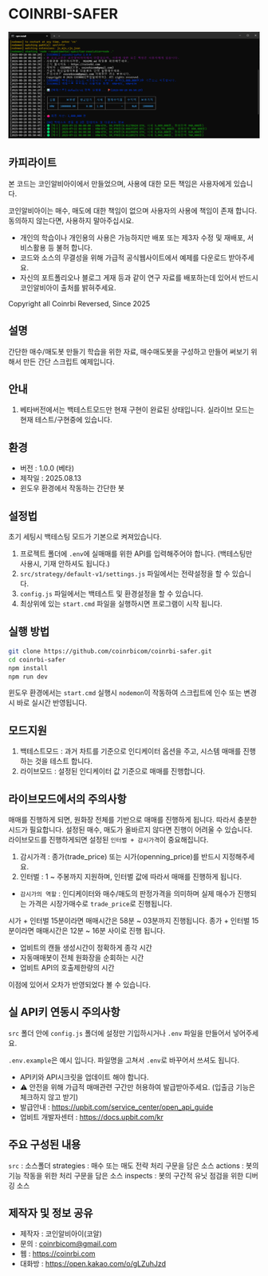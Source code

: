 # COINRBI-SAFER

![코인알비아이 세이퍼 미리보기](preview.png)

## 카피라이트

본 코드는 코인알비아이에서 만들었으며, 사용에 대한 모든 책임은 사용자에게 있습니다.

코인알비아이는 매수, 매도에 대한 책임이 없으며 사용자의 사용에 책임이 존재 합니다. 동의하지 않는다면, 사용하지 말아주십시요.

- 개인의 학습이나 개인용의 사용은 가능하지만 배포 또는 제3자 수정 및 재배포, 서비스활용 등 불허 합니다.
- 코드와 소스의 무결성을 위해 가급적 공식웹사이트에서 예제를 다운로드 받아주세요.
- 자신의 포트폴리오나 블로그 게재 등과 같이 연구 자료를 배포하는데 있어서 반드시 코인알비아이 출처를 밝혀주세요.

Copyright all Coinrbi Reversed, Since 2025

## 설명

간단한 매수/매도봇 만들기 학습을 위한 자료, 매수매도봇을 구성하고 만들어 써보기 위해서 만든 간단 스크립트 예제입니다.

## 안내

1. 베타버전에서는 백테스트모드만 현재 구현이 완료된 상태입니다. 실라이브 모드는 현재 테스트/구현중에 있습니다.

## 환경

- 버전 : 1.0.0 (베타)
- 제작일 : 2025.08.13
- 윈도우 환경에서 작동하는 간단한 봇

## 설정법

초기 세팅시 백테스팅 모드가 기본으로 켜져있습니다.

1. 프로젝트 폴더에 `.env`에 실매매를 위한 API를 입력해주어야 합니다. (백테스팅만 사용시, 기재 안하셔도 됩니다.)
2. `src/strategy/default-v1/settings.js` 파일에서는 전략설정을 할 수 있습니다.
3. `config.js` 파일에서는 백테스트 및 환경설정을 할 수 있습니다.
4. 최상위에 있는 `start.cmd` 파일을 실행하시면 프로그램이 시작 됩니다.

## 실행 방법

```bash
git clone https://github.com/coinrbicom/coinrbi-safer.git
cd coinrbi-safer
npm install
npm run dev
```

윈도우 환경에서는 `start.cmd` 실행시 `nodemon`이 작동하여 스크립트에 인수 또는 변경시 바로 실시간 반영됩니다.

## 모드지원

1. 백테스트모드 : 과거 차트를 기준으로 인디케이터 옵션을 주고, 시스템 매매를 진행하는 것을 테스트 합니다.
2. 라이브모드 : 설정된 인디케이터 값 기준으로 매매를 진행합니다.

## 라이브모드에서의 주의사항

매매를 진행하게 되면, 원화장 전체를 기반으로 매매를 진행하게 됩니다. 따라서 충분한 시드가 필요합니다.
설정된 매수, 매도가 올바르지 않다면 진행이 어려울 수 있습니다.
라이브모드를 진행하게되면 설정된 `인터벌 + 감시가격`이 중요해집니다.

1) 감시가격 : 종가(trade_price) 또는 시가(openning_price)를 반드시 지정해주세요.
2) 인터벌 : 1 ~ 주봉까지 지원하며, 인터벌 값에 따라서 매매를 진행하게 됩니다.

 * `감시가의 역할` : 인디케이터와 매수/매도의 판정가격을 의미하며
실제 매수가 진행되는 가격은 시장가매수로 `trade_price`로 진행됩니다. 

시가 + 인터벌 15분이라면 매매시간은 58분 ~ 03분까지 진행됩니다.
종가 + 인터벌 15분이라면 매매시간은 12분 ~ 16분 사이로 진행 됩니다.

* 업비트의 캔들 생성시간이 정확하게 종각 시간
* 자동매매봇이 전체 원화장을 순회하는 시간
* 업비트 API의 호출제한량의 시간

이점에 있어서 오차가 반영되었다 볼 수 있습니다.

## 실 API키 연동시 주의사항

`src` 폴더 안에 `config.js` 폴더에 설정만 기입하시거나 `.env` 파일을 만들어서 넣어주세요.

`.env.example`은 예시 입니다. 파일명을 고쳐서 `.env`로 바꾸어서 쓰셔도 됩니다.

- API키와 API시크릿을 업데이트 해야 합니다.
- ⚠️ 안전을 위해 가급적 매매관련 구간만 허용하여 발급받아주세요. (입출금 기능은 체크하지 않고 받기)
- 발급안내 : https://upbit.com/service_center/open_api_guide
- 업비트 개발자센터 : https://docs.upbit.com/kr

## 주요 구성된 내용

`src` : 소스폴더
  strategies : 매수 또는 매도 전략 처리 구문을 담은 소스
  actions : 봇의 기능 작동을 위한 처리 구문을 담은 소스
  inspects : 봇의 구간적 유닛 점검을 위한 디버깅 소스

## 제작자 및 정보 공유

- 제작자 : 코인알비아이(코알)
- 문의 : coinrbicom@gmail.com
- 웹 : https://coinrbi.com
- 대화방 : https://open.kakao.com/o/gLZuhJzd
